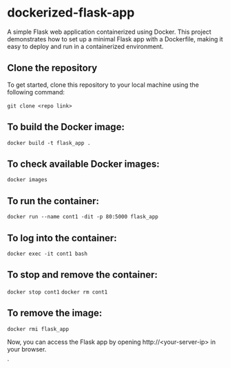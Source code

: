# dockerized-flask-app
A simple Flask web application containerized using Docker. This project demonstrates how to set up a minimal Flask app with a Dockerfile, making it easy to deploy and run in a containerized environment.

## Clone the repository
To get started, clone this repository to your local machine using the following command: <br><br>
`git clone <repo link>`

## To build the Docker image:

`docker build -t flask_app .`

## To check available Docker images:

`docker images`

## To run the container:

`docker run --name cont1 -dit -p 80:5000 flask_app`

## To log into the container:

`docker exec -it cont1 bash`

## To stop and remove the container:

`docker stop cont1`
`docker rm cont1`

## To remove the image:
`docker rmi flask_app`

Now, you can access the Flask app by opening http://\<your-server-ip\> in your browser.

`


